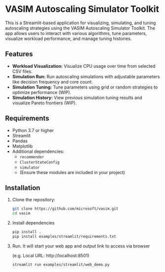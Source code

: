 # VASIM Autoscaling Simulator Toolkit

This is a Streamlit-based application for visualizing, simulating, and tuning autoscaling strategies using the VASIM Autoscaling Simulator Toolkit. The app allows users to interact with various algorithms, tune parameters, visualize workload performance, and manage tuning histories.

## Features

- **Workload Visualization:** Visualize CPU usage over time from selected CSV files.
- **Simulation Run:** Run autoscaling simulations with adjustable parameters like decision frequency and core count.
- **Simulation Tuning:** Tune parameters using grid or random strategies to optimize performance (WIP).
- **Simulation History:** View previous simulation tuning results and visualize Pareto frontiers (WIP).

## Requirements

- Python 3.7 or higher
- Streamlit
- Pandas
- Matplotlib
- Additional dependencies:
  - `recommender`
  - `ClusterStateConfig`
  - `simulator`
  - (Ensure these modules are included in your project)

## Installation

1. Clone the repository:

   ```bash
   git clone https://github.com/microsoft/vasim.git
   cd vasim
   ```

2. Install dependencies

   ```sh
   pip install .
   pip install examples/streamlit/requirements.txt
   ```

3. Run. It will start your web app and output link to access via browser
   <!-- markdown-link-check-disable -->
   (e.g. Local URL: http://localhost:8501)
   <!-- markdown-link-check-enable -->

   ```sh
   streamlit run examples/streamlit/web_demo.py
   ```
